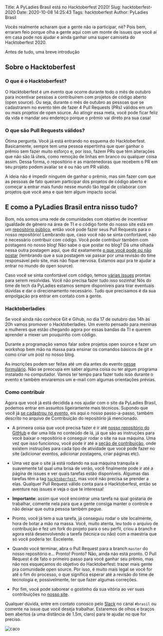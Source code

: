 Title: A PyLadies Brasil está no Hacktoberfest 2020!
Slug: hacktoberfest-2020
Date: 2020-10-08 14:25:43
Tags: hacktoberfest
Author: PyLadies Brasil

Vocês realmente acharam que a gente não ia participar, né? Pois bem, erraram feio porque olha a gente aqui com um
monte de issues que você aí em casa pode nos ajudar e ainda ganhar uma super camiseta do Hacktoberfest 2020.

Antes de tudo, uma breve introdução

## Sobre o Hacktoberfest

### O que é o Hacktoberfest?

O Hacktoberfest é um evento que ocorre durante todo o mês de outubro para incentivar pessoas a contribuírem com
projetos de código aberto (open source). Ou seja, durante o mês de outubro as pessoas que se cadastrarem no
evento têm de fazer 4 Pull Requests (PRs) válidos em um ou mais projetos de open source. Ao atingir essa meta, você
pode ficar feliz da vida e mandar seu endereço porque o prêmio vai direto pra sua casa!

### O que são Pull Requests válidos?

Ótima pergunta. Você já está entrando no esquema do Hacktoberfest. Basicamente, sempre tem uma pessoa
espertinha que quer ganhar o prêmio sem fazer muito esforço e, por isso, fazem PRs que têm alterações
que não são lá úteis, como remoção de linhas em branco ou qualquer coisa assim. Dessa forma, o repositório
e as mantenedoras que recebem o PR em seu projeto podem avaliar se é ou não um PR válido.

A ideia não é impedir ninguém de ganhar o prêmio, mas sim fazer com que as pessoas de fato queiram
participar dos projetos de código aberto e começar a entrar mais fundo nesse mundo tão legal de
colaborar com projetos que você ama e que tem algum impacto social.

## E como a PyLadies Brasil entra nisso tudo?

Bom, nós somos uma rede de comunidades com objetivo de incentivar igualdade de gênero na área de TI e o
código fonte do nosso site está em um [repositório público](https://github.com/pyladies-brazil/br-pyladies-pelican),
então você pode fazer seus Pull Requests para o nosso repositório! Lembrando que, caso você
não se sinta confortável, não é necessário contribuir com código. Você pode contribuir também com postagens
no nosso blog! Não sabe o que postar no blog? Dá uma olhada nessa outra postagem aqui,
que diz exatamente [o que você pode ou não postar](http://brasil.pyladies.com/2020/09/04/o-que-postar-no-blog-do-pyladies-brasil/)
(lembrando que a sua postagem vai passar por uma revisão do time responsável pelo site,
mas não fique nervosa. Estamos aqui pra te ajudar a entrar no mundo do open source).

Caso você se sinta confortável com código, temos [várias issues](https://github.com/pyladies-brazil/br-pyladies-pelican/issues)
prontas para serem resolvidas. Você não precisa fazer tudo isso sozinha! Nós do time
de tech da PyLadies estamos sempre disponíveis para tirar eventuais dúvidas e dar o
direcionamento necessário. Tudo que precisamos é da sua empolgação pra entrar em contato com a gente.

### Hacktoberladies

Se você ainda não conhece Git e Gihub, no dia 17 de outubro das 14h às 20h vamos promover o Hacktoberladies. Um evento pensado para meninas e mulheres que estão chegando agora por essas bandas da TI e querem aprender a mexer um pouquinho com código.

Durante a programação vamos falar sobre projetos open source e fazer um workshop bem mão na massa para ensinar os comandos básicos de git e como criar um post no nosso blog.

As inscrições podem ser feitas até um dia antes do evento [nesse formulário](http://bit.ly/hacktoberladies2020). Não se preocupa em saber alguma coisa ou ter algum programa instalado no computador. Vamos ter tempo para fazer tudo isso durante o evento e também enviaremos um e-mail com algumas orientações prévias.

### Como contribuir

Agora que você já está decidida a nos ajudar com o site da PyLadies Brasil, podemos entrar em
assuntos ligeiramente mais técnicos. Supondo que você já [se cadastrou no evento](https://hacktoberfest.digitalocean.com/),
eis aqui o nosso passo-a-passo, também descrito no arquivo de Contribuição do repositório já mencionado.

* A primeira coisa que você precisa fazer é ir até
[nosso repositório do GitHub](https://github.com/pyladies-brazil/br-pyladies-pelican) e dar uma lida no
conteúdo de lá, já que são as instruções para você baixar o repositório e conseguir
rodar o site na sua máquina. Uma vez que isso funcionou, você pode ir até a
[seção de contribuição](https://github.com/pyladies-brazil/br-pyladies-pelican/blob/master/CONTRIBUTING.md),
onde existem instruções para cada tipo de atividade que você
pode fazer no site (adicionar eventos, adicionar postagens, criar páginas etc).

* Uma vez que o site já está rodando na sua máquina tranquila e suavemente tal qual uma brisa de verão,
você finalmente pode ir até a página de issues e ver quais tarefas estão disponíveis. Algumas das tarefas
têm a tag [`hacktoberfest`](https://github.com/pyladies-brazil/br-pyladies-pelican/issues?q=is%3Aissue+is%3Aopen+label%3Ahacktoberfest),
mas você não precisa se prender a elas. Qualquer Pull Request válido conta para o
Hacktoberfest, então se aventure nas issues e veja o que te interessa!

* **Importante**: assim que você encontrar uma tarefa na qual gostaria de trabalhar, comente nela para que
a gente consiga manter o controle e não deixar que outra pessoa também pegue.

* Pronto, você já tem a sua tarefa, já conseguiu rodar o site localmente, hora de botar a mão na massa.
Você, muito atenta, leu todo o arquivo de contribuição e fez um fork do projeto para o seu perfil, criou a branch
e agora está desenvolvendo a tarefa (técnica ou não) com a maestria que só você poderia ter. Excelente.

* Quando você terminar, abra o Pull Request para a branch `master` do nosso repositório e... Pronto! Pronto? Não,
ainda não está pronto. O Pull Request é de fato o primeiro passo para você ganhar seu prêmio, mas não nos esqueçamos
do objetivo do Hacktoberfest: trazer mais gente pra comunidade open source. Por isso, é muito mais legal se você for
até o fim do processo, o que significa esperar até a revisão do time de tecnologia e, possivelmente, ter que fazer
algumas correções.

* Por fim, você pode saborear o gostinho da sua vitória ao ver suas contribuições no [nosso site](http://brasil.pyladies.com/).

Qualquer dúvida, entre em contato conosco pelo [Slack](https://slackin.pyladies.com/) no canal `#brasil` ou comente
na issue que você deseja trabalhar. Estaremos de olhos e braços bem abertos (a uma distância de 1.5m, claro) para
te ajudar no que for preciso.

![caco]({static}/images/hacktoberfest-2020/caco.gif)
